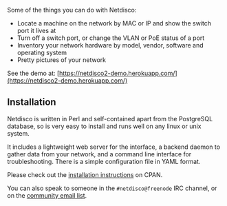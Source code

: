 Some of the things you can do with Netdisco:

* Locate a machine on the network by MAC or IP and show the switch port it lives at
* Turn off a switch port, or change the VLAN or PoE status of a port
* Inventory your network hardware by model, vendor, software and operating system
* Pretty pictures of your network

See the demo at: [https://netdisco2-demo.herokuapp.com/](https://netdisco2-demo.herokuapp.com/)

## Installation

Netdisco is written in Perl and self-contained apart from the PostgreSQL database, so is very easy to install and runs well on any linux or unix system.

It includes a lightweight web server for the interface, a backend daemon to gather data from your network, and a command line interface for troubleshooting. There is a simple configuration file in YAML format.

Please check out the [installation instructions](https://metacpan.org/pod/App::Netdisco) on CPAN.

You can also speak to someone in the `#netdisco@freenode` IRC channel, or on the [community email list](https://lists.sourceforge.net/lists/listinfo/netdisco-users).
